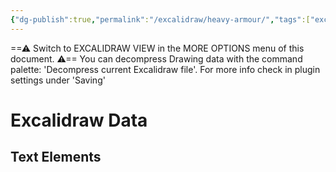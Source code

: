 ```yaml
---
{"dg-publish":true,"permalink":"/excalidraw/heavy-armour/","tags":["excalidraw"],"created":"2025-01-11T12:34:23.100-05:00","updated":"2025-03-16T15:28:53.708-04:00"}
---
```


==⚠  Switch to EXCALIDRAW VIEW in the MORE OPTIONS menu of this document. ⚠== You can decompress Drawing data with the command palette: 'Decompress current Excalidraw file'. For more info check in plugin settings under 'Saving'


# Excalidraw Data

## Text Elements
